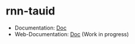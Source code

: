 # rnn-tauid

- Documentation: [Doc](docs/index.md)
- Web-Documentation: [Doc](https://test-rnn-tauid-docs.web.cern.ch/) (Work in progress)
